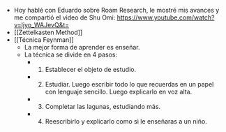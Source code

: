 - Hoy hablé con Eduardo sobre Roam Research, le mostré mis avances y me compartió el video de Shu Omi: https://www.youtube.com/watch?v=ljyo_WAJevQ&t=
- [[Zettelkasten Method]]
- [[Técnica Feynman]]
    - La mejor forma de aprender es enseñar.
    - La técnica se divide en 4 pasos:
        - 1) Establecer el objeto de estudio.
        - 2) Estudiar. Luego escribir todo lo que recuerdas en un papel con lenguaje sencillo. Luego explicarlo en voz alta.
        - 3) Completar las lagunas, estudiando más.
        - 4) Reescribirlo y explicarlo como si le enseñaras a un niño.
